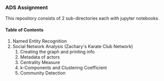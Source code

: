 ### ADS Assignment

This repository consists of 2 sub-directories each with jupyter notebooks.

#### Table of Contents

1. Named Entity Recognition
2. Social Network Analysis (Zachary's Karate Club Network)
    1. Creating the graph and printing info
    2. Metadata of actors
    3. Centrality Measure
    4. k-Components and Clustering Coefficient
    5. Community Detection

